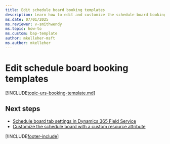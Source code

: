 ```yaml
---
title: Edit schedule board booking templates
description: Learn how to edit and customize the schedule board booking template in Dynamics 365 Field Service.
ms.date: 07/01/2025
ms.reviewer: v-smithwendy 
ms.topic: how-to
ms.custom: bap-template
author: mkelleher-msft
ms.author: mkelleher
---
```


# Edit schedule board booking templates

[!INCLUDE[topic-urs-booking-template.md](../shared/urs/booking-template.md)]

## Next steps

- [Schedule board tab settings in Dynamics 365 Field Service](schedule-board-tab-settings.md)
- [Customize the schedule board with a custom resource attribute](extend-schedule-board-custom-resource-attribute.md)

[!INCLUDE[footer-include](../includes/footer-banner.md)]

